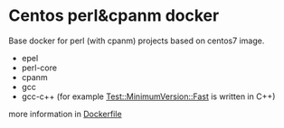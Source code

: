 Centos perl&cpanm docker
========================
Base docker for perl (with cpanm) projects based on centos7 image.

* epel
* perl-core
* cpanm
* gcc
* gcc-c++ (for example [Test::MinimumVersion::Fast](https://metacpan.org/pod/Compiler::Lexer) is written in C++) 

more information in [Dockerfile](Dockerfile)
